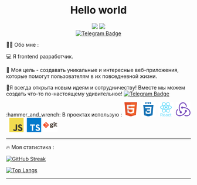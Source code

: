 <div id="header" align="center">
  <h1>
   Hello world
</h1>
  <img src="https://media.giphy.com/media/hvRJCLFzcasrR4ia7z/giphy.gif" width="30px"/>
  <img src="https://i.giphy.com/media/v1.Y2lkPTc5MGI3NjExdGtwd2dkaml6MWkwMmY1OTV3cGh2Y3hmNThvZmVsN2lybXhiYnZsdCZlcD12MV9pbnRlcm5hbF9naWZfYnlfaWQmY3Q9Zw/hpXdHPfFI5wTABdDx9/giphy.gif"/>
  <div id="badges">
  <a href="https://t.me/Alexandrova_Dariya">
    <img src="https://img.shields.io/badge/Telegram-blue?style=for-the-badge&logo=telegram&logoColor=white" alt="Telegram Badge"/>
  </a> 
</div>
</div>
<div> 

:woman_technologist: Обо мне :
  
:computer: Я frontend разработчик.

:dart: Моя цель - создавать уникальные и интересные веб-приложения, которые помогут пользователям в их повседневной жизни.

:iphone:Я всегда открыта новым идеям и сотрудничеству! Вместе мы можем создать что-то по-настоящему удивительное! <a href="https://t.me/Alexandrova_Dariya">
    <img src="https://img.shields.io/badge/Telegram-blue?style=for-the-badge&logo=telegram&logoColor=white" alt="Telegram Badge"/>
  </a> 
</div>
<div>
  :hammer_and_wrench: В проектах использую :
    <img src="https://github.com/devicons/devicon/blob/master/icons/html5/html5-original.svg" title="HTML5" alt="HTML" width="40" height="40"/>&nbsp;
    <img src="https://github.com/devicons/devicon/blob/master/icons/css3/css3-plain-wordmark.svg"  title="CSS3" alt="CSS" width="40" height="40"/>&nbsp;
    <img src="https://github.com/devicons/devicon/blob/master/icons/react/react-original-wordmark.svg" title="React" alt="React" width="40" height="40"/>&nbsp;
    <img src="https://github.com/devicons/devicon/blob/master/icons/redux/redux-original.svg" title="Redux" alt="Redux " width="40" height="40"/>&nbsp;
    <img src="https://github.com/devicons/devicon/blob/master/icons/javascript/javascript-original.svg" title="JavaScript" alt="JavaScript" width="40" height="40"/>&nbsp;
    <img src="https://github.com/devicons/devicon/blob/master/icons/typescript/typescript-original.svg" title="Typescript" **alt="Typescript" width="40" height="40"/>
   <img src="https://github.com/devicons/devicon/blob/master/icons/git/git-original-wordmark.svg" title="Git" **alt="Git" width="40" height="40"/>

</div>

---

 :fire: Моя статистика :
 
[![GitHub Streak](http://github-readme-streak-stats.herokuapp.com?user=Dariya116&theme=dark&background=000000)](https://git.io/streak-stats)

[![Top Langs](https://github-readme-stats.vercel.app/api/top-langs/?username=Dariya116&layout=compact&theme=vision-friendly-dark)](https://github.com/anuraghazra/github-readme-stats)

---
 
